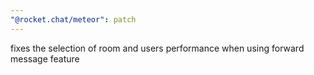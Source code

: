 ```yaml
---
"@rocket.chat/meteor": patch
---
```


fixes the selection of room and users performance when using forward message feature
